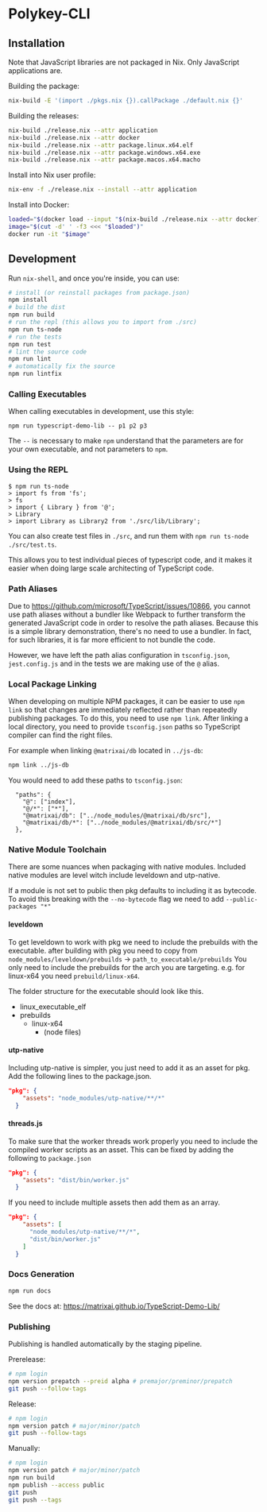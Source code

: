 # Polykey-CLI

## Installation

Note that JavaScript libraries are not packaged in Nix. Only JavaScript applications are.

Building the package:

```sh
nix-build -E '(import ./pkgs.nix {}).callPackage ./default.nix {}'
```

Building the releases:

```sh
nix-build ./release.nix --attr application
nix-build ./release.nix --attr docker
nix-build ./release.nix --attr package.linux.x64.elf
nix-build ./release.nix --attr package.windows.x64.exe
nix-build ./release.nix --attr package.macos.x64.macho
```

Install into Nix user profile:

```sh
nix-env -f ./release.nix --install --attr application
```

Install into Docker:

```sh
loaded="$(docker load --input "$(nix-build ./release.nix --attr docker)")"
image="$(cut -d' ' -f3 <<< "$loaded")"
docker run -it "$image"
```

## Development

Run `nix-shell`, and once you're inside, you can use:

```sh
# install (or reinstall packages from package.json)
npm install
# build the dist
npm run build
# run the repl (this allows you to import from ./src)
npm run ts-node
# run the tests
npm run test
# lint the source code
npm run lint
# automatically fix the source
npm run lintfix
```

### Calling Executables

When calling executables in development, use this style:

```
npm run typescript-demo-lib -- p1 p2 p3
```

The `--` is necessary to make `npm` understand that the parameters are for your own executable, and not parameters to `npm`.

### Using the REPL

```
$ npm run ts-node
> import fs from 'fs';
> fs
> import { Library } from '@';
> Library
> import Library as Library2 from './src/lib/Library';
```

You can also create test files in `./src`, and run them with `npm run ts-node ./src/test.ts`.

This allows you to test individual pieces of typescript code, and it makes it easier when doing large scale architecting of TypeScript code.

### Path Aliases

Due to https://github.com/microsoft/TypeScript/issues/10866, you cannot use path aliases without a bundler like Webpack to further transform the generated JavaScript code in order to resolve the path aliases. Because this is a simple library demonstration, there's no need to use a bundler. In fact, for such libraries, it is far more efficient to not bundle the code.

However, we have left the path alias configuration in `tsconfig.json`, `jest.config.js` and in the tests we are making use of the `@` alias.

### Local Package Linking

When developing on multiple NPM packages, it can be easier to use `npm link` so that changes are immediately reflected rather than repeatedly publishing packages. To do this, you need to use `npm link`. After linking a local directory, you need to provide `tsconfig.json` paths so TypeScript compiler can find the right files.

For example when linking `@matrixai/db` located in `../js-db`:

```sh
npm link ../js-db
```

You would need to add these paths to `tsconfig.json`:

```
  "paths": {
    "@": ["index"],
    "@/*": ["*"],
    "@matrixai/db": ["../node_modules/@matrixai/db/src"],
    "@matrixai/db/*": ["../node_modules/@matrixai/db/src/*"]
  },
```

### Native Module Toolchain

There are some nuances when packaging with native modules.
Included native modules are level witch include leveldown and utp-native.

If a module is not set to public then pkg defaults to including it as bytecode.
To avoid this breaking with the `--no-bytecode` flag we need to add `--public-packages "*"`

#### leveldown

To get leveldown to work with pkg we need to include the prebuilds with the executable.
after building with pkg you need to copy from `node_modules/leveldown/prebuilds` -> `path_to_executable/prebuilds`
You only need to include the prebuilds for the arch you are targeting. e.g. for linux-x64 you need `prebuild/linux-x64`.

The folder structure for the executable should look like this.
- linux_executable_elf
- prebuilds
    - linux-x64
        - (node files)

#### utp-native

Including utp-native is simpler, you just need to add it as an asset for pkg.
Add the following lines to the package.json.
```json
"pkg": {
    "assets": "node_modules/utp-native/**/*"
  }
```

#### threads.js

To make sure that the worker threads work properly you need to include the compiled worker scripts as an asset.
This can be fixed by adding the following to `package.json`

```json
"pkg": {
    "assets": "dist/bin/worker.js"
  }
```

If you need to include multiple assets then add them as an array.

```json
"pkg": {
    "assets": [
      "node_modules/utp-native/**/*",
      "dist/bin/worker.js"
    ]
  }
```

### Docs Generation

```sh
npm run docs
```

See the docs at: https://matrixai.github.io/TypeScript-Demo-Lib/

### Publishing

Publishing is handled automatically by the staging pipeline.

Prerelease:

```sh
# npm login
npm version prepatch --preid alpha # premajor/preminor/prepatch
git push --follow-tags
```

Release:

```sh
# npm login
npm version patch # major/minor/patch
git push --follow-tags
```

Manually:

```sh
# npm login
npm version patch # major/minor/patch
npm run build
npm publish --access public
git push
git push --tags
```
